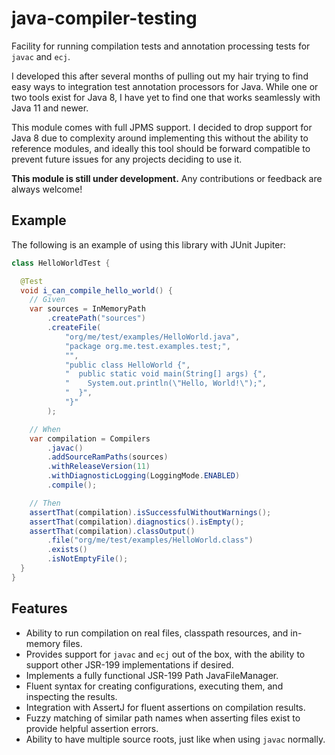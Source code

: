 # java-compiler-testing
Facility for running compilation tests and annotation processing tests
for `javac` and `ecj`.

I developed this after several months of pulling out my hair trying to
find easy ways to integration test annotation processors for Java. While
one or two tools exist for Java 8, I have yet to find one that works
seamlessly with Java 11 and newer.

This module comes with full JPMS support. I decided to drop support for
Java 8 due to complexity around implementing this without the ability to
reference modules, and ideally this tool should be forward compatible to
prevent future issues for any projects deciding to use it.

**This module is still under development.** Any contributions or feedback
are always welcome!

## Example

The following is an example of using this library with JUnit Jupiter:

```java
class HelloWorldTest {

  @Test
  void i_can_compile_hello_world() {
    // Given
    var sources = InMemoryPath
        .createPath("sources")
        .createFile(
            "org/me/test/examples/HelloWorld.java",
            "package org.me.test.examples.test;",
            "",
            "public class HelloWorld {",
            "  public static void main(String[] args) {",
            "    System.out.println(\"Hello, World!\");",
            "  }",
            "}"
        );

    // When
    var compilation = Compilers
        .javac()
        .addSourceRamPaths(sources)
        .withReleaseVersion(11)
        .withDiagnosticLogging(LoggingMode.ENABLED)
        .compile();

    // Then
    assertThat(compilation).isSuccessfulWithoutWarnings();
    assertThat(compilation).diagnostics().isEmpty();
    assertThat(compilation).classOutput()
        .file("org/me/test/examples/HelloWorld.class")
        .exists()
        .isNotEmptyFile();
  }
}
```

## Features

- Ability to run compilation on real files, classpath resources,
  and in-memory files.
- Provides support for `javac` and `ecj` out of the box, with the
  ability to support other JSR-199 implementations if desired.
- Implements a fully functional JSR-199 Path JavaFileManager.
- Fluent syntax for creating configurations, executing them, and
  inspecting the results.
- Integration with AssertJ for fluent assertions on compilation
  results.
- Fuzzy matching of similar path names when asserting files exist
  to provide helpful assertion errors.
- Ability to have multiple source roots, just like when using
  `javac` normally.

